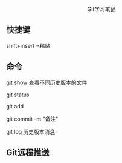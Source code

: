 <center>Git学习笔记    </center>

## 快捷键

shift+insert  =粘贴

## 命令

git show 查看不同历史版本的文件

git status 

git add

git commit -m "备注"

git log 历史版本消息

## Git远程推送

